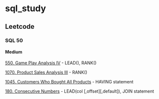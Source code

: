 # sql_study

## Leetcode
### SQL 50
#### Medium
[550. Game Play Analysis IV](./leetcode/550.Game_Play_Analysis_IV.sql) - LEAD(), RANK()

[1070. Product Sales Analysis III](./leetcode/1070.Product_Sales_Analysis_III.sql) - RANK()

[1045. Customers Who Bought All Products](./leetcode/1045.Customers_Who_Bought_All_Products.sql) - HAVING statement

[180. Consecutive Numbers](./leetcode/180.Consecutive_Numbers.sql) - LEAD(col [,offset][,default]), JOIN statement
